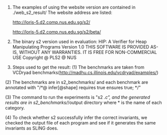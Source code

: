 1. The examples of using the website version are contained in ./web_s2_result/ 
   The website address are listed:
   
   http://loris-5.d2.comp.nus.edu.sg/s2/
   
   http://loris-5.d2.comp.nus.edu.sg/s2/beta/
   
2. The binary s2 version used in evaluation:
HIP: A Verifier for Heap Manipulating Programs
Version 1.0
THIS SOFTWARE IS PROVIDED AS-IS, WITHOUT ANY WARRANTIES.
IT IS FREE FOR NON-COMMERCIAL USE
Copyright @ PLS2 @ NUS

3. Steps used to get the result:
  (1) The benchmarks are taken from VCDryad benchmarks(http://madhu.cs.illinois.edu/vcdryad/examples/)
  
  (2) The benchmarks are in s2_benchmarks/ and each benchmark are annotated with
      "/*@
        infer[@shape]
        requires true
        ensures true;
       */"
  
  (3) The command to run the experiments is "s2 *.c", and the generated results are in s2_benchmarks/*/output directory where * is the name of each category.

  (4) To check whether s2 successfully infer the correct invariants, we checked the output file of each program and see if it generates the same invariants as SLING does.

